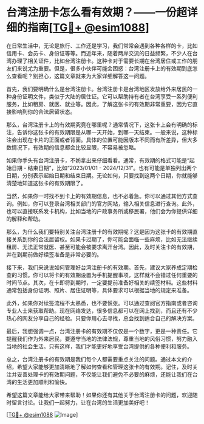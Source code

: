 # 台湾注册卡怎么看有效期？——一份超详细的指南[[TG💪+ @esim1088](https://t.me/s/esim1088)]

在日常生活中，无论是旅行、工作还是学习，我们常常会遇到各种各样的卡，比如信用卡、会员卡、身份证等等。而近年来，随着两岸交流的日益频繁，不少人在台湾办理了相关证件，比如台湾注册卡。这种卡对于需要长期在台湾居住或工作的朋友们来说尤为重要。但是，很多小伙伴可能会困惑：台湾注册卡上的有效期到底怎么查看呢？别担心，这篇文章就来为大家详细解答这一问题。

首先，我们要明确什么是台湾注册卡。台湾注册卡是台湾地区发放给外来居民的一种身份证明文件，类似于大陆的居住证。它可以帮助持有者在台湾享受一系列便利服务，比如租房、就医、就业等。因此，了解这张卡的有效期非常重要，因为它直接影响到你的合法居留状态。

那么，台湾注册卡上的有效期究竟在哪里呢？通常情况下，这张卡上会有明确的标注，告诉你这张卡的有效期限是从哪一天开始，到哪一天结束。一般来说，这种标注会出现在卡片的正面或者背面。具体的位置可能因版本不同而有所差异，但大多数情况下，有效期的信息都会比较显眼，不容易被忽略。

如果你手头有台湾注册卡，不妨拿出来仔细看看。通常，有效期的格式可能是“起始日期 - 结束日期”，比如“2023/01/01 - 2024/12/31”。也有可能是单独列出两个日期，分别表示起始日期和结束日期。无论如何，只要找到这两个日期，你就能够清楚地知道这张卡的有效期限了。

当然，如果你一时找不到卡上的有效期信息，也不必着急。你可以通过其他方式查询。例如，你可以登录台湾相关部门的官方网站，输入相关信息进行查询。此外，也可以直接联系发卡机构，比如当地的户政事务所或移民署，他们会为你提供详细的解释和帮助。

那么，为什么我们要特别关注台湾注册卡的有效期呢？这是因为这张卡的有效期直接关系到你的合法居留权。如果卡过期了，你可能会面临一些麻烦，比如无法继续租房、无法正常就医、甚至可能会被要求离开台湾。因此，及时关注卡的有效期，并在到期前做好续签准备是非常必要的。

接下来，我们来说说如何管理好台湾注册卡的有效期。首先，建议大家养成定期检查的习惯。你可以将卡的有效期设置为手机提醒事项，这样就不会错过任何重要的时间节点。其次，在卡即将到期时，一定要提前准备好相关的续签材料。这些材料通常包括身份证明、照片、居住证明等，具体要求可以根据当地的规定来准备。

此外，如果你对续签流程不太熟悉，也不要慌张。可以通过查阅官方指南或者咨询专业人士来获取帮助。现在网络发达，很多信息都可以在网上找到，而且还有不少热心的网友分享自己的经验。只要你用心去寻找，总会找到适合自己的解决方案。

最后，我想强调一点，台湾注册卡的有效期不仅仅是一个数字，更是一种责任。它提醒我们作为外来居民，要遵守当地的法律法规，尊重当地的风俗习惯，努力融入当地的社会生活。只有这样，我们才能更好地享受台湾提供的各种便利和服务。

总之，台湾注册卡的有效期是我们每个人都需要重点关注的问题。通过本文的介绍，希望大家能够更加清晰地了解如何查看和管理这张卡的有效期。记住，及时关注并妥善处理卡的有效期问题，不仅能让我们避免不必要的麻烦，还能让我们在台湾的生活更加顺利和愉快。

希望这篇文章能给大家带来帮助！如果你还有其他关于台湾注册卡的问题，欢迎随时留言讨论。让我们一起努力，让在台湾的生活更加美好吧！

[[TG💪+ @esim1088](https://t.me/s/esim1088) ![Image](https://i.postimg.cc/4NQfJmqS/Snipaste-2025-05-13-00-14-12.png)]